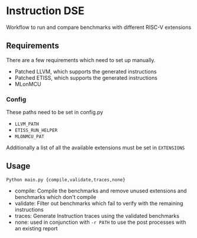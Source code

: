 # Instruction DSE

Workflow to run and compare benchmarks with different RISC-V extensions


## Requirements

There are a few requirements which need to set up manually.
- Patched LLVM, which supports the generated instructions
- Patched ETISS, which supports the generated instructions
- MLonMCU

### Config

These paths need to be set in config.py
- `LLVM_PATH`
- `ETISS_RUN_HELPER`
- `MLONMCU_PAT`

Additionally a list of all the available extensions must be set in `EXTENSIONS`

## Usage
` Python main.py {compile,validate,traces,none} `
- compile: Compile the benchmarks and remove unused extensions and benchmarks which don't compile
- validate: Filter out benchmarks which fail to verify with the remaining instructions
- traces: Generate Instruction traces using the validated benchmarks
- none: used in conjunction with `-r PATH` to use the post processes with an existing report
